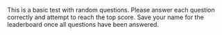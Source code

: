 This is a basic test with random questions.
Please answer each question correctly and attempt to reach the top score.
Save your name for the leaderboard once all questions have been answered.